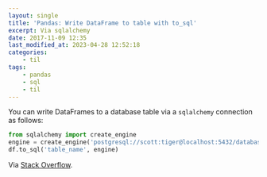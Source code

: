 ```yaml
---
layout: single
title: 'Pandas: Write DataFrame to table with to_sql'
excerpt: Via sqlalchemy
date: 2017-11-09 12:35
last_modified_at: 2023-04-28 12:52:18
categories:
    - til
tags:
    - pandas
    - sql
    - til
---
```


You can write DataFrames to a database table via a `sqlalchemy` connection as follows:

```python
from sqlalchemy import create_engine
engine = create_engine('postgresql://scott:tiger@localhost:5432/database')
df.to_sql('table_name', engine)
```

Via [Stack Overflow](http://stackoverflow.com/a/23104436/1257318).
